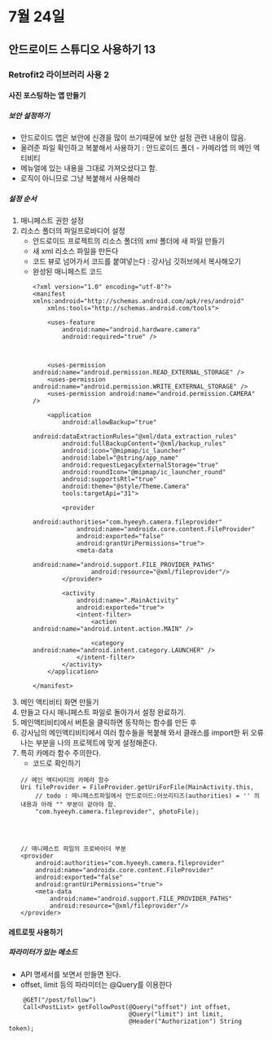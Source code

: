 # 7월 24일

## 안드로이드 스튜디오 사용하기 13

### Retrofit2 라이브러리 사용 2


#### 사진 포스팅하는 앱 만들기
##### 보안 설정하기
- 안드로이드 앱은 보안에 신경을 많이 쓰기때문에 보안 설정 관련 내용이 많음.
-  올려준 파일 확인하고 복붙해서 사용하기 : 안드로이드 폴더 - 카메라앱 의 메인 액티비티
- 메뉴얼에 있는 내용을 그대로 가져오셨다고 함.
- 로직이 아니므로 그냥 복붙해서 사용해라

##### 설정 순서
1. 매니페스트 권한 설정
2. 리소스 폴더의 파일프로바디어 설정 
   - 안드로이드 프로젝트의 리소스 폴더의 xml 폴더에 새 파일 만들기
   - 새 xml 리소스 파일을 만든다 
   - 코드 뷰로 넘어가서 코드를 붙여넣는다 : 강사님 깃허브에서 복사해오기
   - 완성된 매니페스트 코드
       ```
       <?xml version="1.0" encoding="utf-8"?>
       <manifest xmlns:android="http://schemas.android.com/apk/res/android"
           xmlns:tools="http://schemas.android.com/tools">

           <uses-feature
               android:name="android.hardware.camera"
               android:required="true" />



           <uses-permission android:name="android.permission.READ_EXTERNAL_STORAGE" />
           <uses-permission android:name="android.permission.WRITE_EXTERNAL_STORAGE" />
           <uses-permission android:name="android.permission.CAMERA" />

           <application
               android:allowBackup="true"
               android:dataExtractionRules="@xml/data_extraction_rules"
               android:fullBackupContent="@xml/backup_rules"
               android:icon="@mipmap/ic_launcher"
               android:label="@string/app_name"
               android:requestLegacyExternalStorage="true"
               android:roundIcon="@mipmap/ic_launcher_round"
               android:supportsRtl="true"
               android:theme="@style/Theme.Camera"
               tools:targetApi="31">

               <provider
                   android:authorities="com.hyeeyh.camera.fileprovider"
                   android:name="androidx.core.content.FileProvider"
                   android:exported="false"
                   android:grantUriPermissions="true">
                   <meta-data
                       android:name="android.support.FILE_PROVIDER_PATHS"
                       android:resource="@xml/fileprovider"/>
               </provider>

               <activity
                   android:name=".MainActivity"
                   android:exported="true">
                   <intent-filter>
                       <action android:name="android.intent.action.MAIN" />

                       <category android:name="android.intent.category.LAUNCHER" />
                   </intent-filter>
               </activity>
           </application>

       </manifest>
       ```
3. 메인 액티비티 화면 만들기
4. 만들고 다시 매니페스트 파일로 돌아가서 설정 완료하기.
5. 메인액티비티에서 버튼을 클릭하면 동작하는 함수를 만든 후 
6. 강사님의 메인액티비티에서 여러 함수들을 복붙해 와서 클래스를 import한 뒤 오류나는 부분을 나의 프로젝트에 맞게 설정해준다.
7. 특히 카메라 함수 주의한다. 
   - 코드로 확인하기
    ```
    // 메인 액티비티의 카메라 함수
    Uri fileProvider = FileProvider.getUriForFile(MainActivity.this,
        // todo : 메니페스트파일에서 안드로이드:어쏘리티즈(authorities) = '' 의 내용과 아래 "" 부분이 같아야 함.
        "com.hyeeyh.camera.fileprovider", photoFile);




    // 매니페스트 파일의 프로바이더 부분
    <provider
        android:authorities="com.hyeeyh.camera.fileprovider"
        android:name="androidx.core.content.FileProvider"
        android:exported="false"
        android:grantUriPermissions="true">
        <meta-data
            android:name="android.support.FILE_PROVIDER_PATHS"
            android:resource="@xml/fileprovider"/>
    </provider>

    ```



#### 레트로핏 사용하기 
##### 파라미터가 있는 메소드
- API 명세서를 보면서 만들면 된다.
- offset, limit 등의 파라미터는 @Query를 이용한다
```
    @GET("/post/follow")
    Call<PostList> getFollowPost(@Query("offset") int offset,
                                 @Query("limit") int limit,
                                 @Header("Authorization") String token);
```





